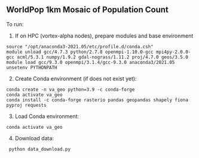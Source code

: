 
## WorldPop 1km Mosaic of Population Count

To run:
1.  If on HPC (vortex-alpha nodes), prepare modules and base environment
```
source "/opt/anaconda3-2021.05/etc/profile.d/conda.csh"
module unload gcc/4.7.3 python/2.7.8 openmpi-1.10.0-gcc mpi4py-2.0.0-gcc acml/5.3.1 numpy/1.9.2 gdal-nograss/1.11.2 proj/4.7.0 geos/3.5.0
module load gcc/9.3.0 openmpi/3.1.4/gcc-9.3.0 anaconda3/2021.05
unsetenv PYTHONPATH
```

2. Create Conda environment (if does not exist yet):
```
conda create -n va_geo python=3.9 -c conda-forge
conda activate va_geo
conda install -c conda-forge rasterio pandas geopandas shapely fiona pyproj requests
```

3. Load Conda environment:
```
conda activate va_geo
```

4. Download data:
```
 python data_download.py
```
